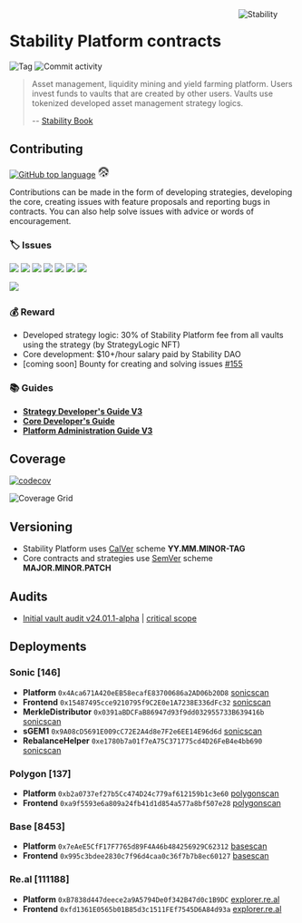 <img src="https://avatars.githubusercontent.com/u/92305387?s" width="100" align="right" alt="Stability">

# Stability Platform contracts

<img src="https://img.shields.io/github/v/tag/stabilitydao/stability-contracts" alt="Tag">
<img src="https://img.shields.io/github/commit-activity/m/stabilitydao/stability-contracts" alt="Commit activity">

> Asset management, liquidity mining and yield farming platform.
> Users invest funds to vaults that are created by other users.
> Vaults use tokenized developed asset management strategy logics.
>
> -- [Stability Book](https://stabilitydao.gitbook.io/)

## Contributing

[<img alt="GitHub top language" src="https://img.shields.io/github/languages/top/stabilitydao/stability-contracts?logo=solidity">](https://docs.soliditylang.org/en/)
[<img src="https://raw.githubusercontent.com/foundry-rs/foundry/master/.github/logo.png" alt="Foundry" width="20" />](https://book.getfoundry.sh/)

Contributions can be made in the form of developing strategies, developing the core, creating issues with feature proposals and reporting bugs in contracts. You can also help solve issues with advice or words of encouragement.

### 🏷️ Issues

[<img src="https://img.shields.io/github/labels/stabilitydao/stability-contracts/META%20ISSUE">](https://github.com/stabilitydao/stability-contracts/labels/META%20ISSUE)
[<img src="https://img.shields.io/github/labels/stabilitydao/stability-contracts/STRATEGY">](https://github.com/stabilitydao/stability-contracts/labels/STRATEGY)
[<img src="https://img.shields.io/github/labels/stabilitydao/stability-contracts/PLATFORM%20UPGRADE">](https://github.com/stabilitydao/stability-contracts/labels/PLATFORM%20UPGRADE)
[<img src="https://img.shields.io/github/labels/stabilitydao/stability-contracts/NETWORK">](https://github.com/stabilitydao/stability-contracts/labels/NETWORK)
[<img src="https://img.shields.io/github/labels/stabilitydao/stability-contracts/ADAPTER">](https://github.com/stabilitydao/stability-contracts/labels/ADAPTER)
[<img src="https://img.shields.io/github/labels/stabilitydao/stability-contracts/BASE%20STRATEGY">](https://github.com/stabilitydao/stability-contracts/labels/BASE%20STRATEGY)
[<img src="https://img.shields.io/github/labels/stabilitydao/stability-contracts/STRATEGY%20UPGRADE">](https://github.com/stabilitydao/stability-contracts/labels/STRATEGY%20UPGRADE)

[<img src="https://img.shields.io/github/issues-search/stabilitydao/stability-contracts?query=is%3Aissue%20is%3Aopen%20awaiting%20in%3Atitle%20label%3ASTRATEGY&style=for-the-badge&label=%F0%9F%93%9C%20Strategies%20awaiting%20the%20developer&labelColor=%23008800">](https://github.com/stabilitydao/stability-contracts/issues?q=is%3Aissue+is%3Aopen+awaiting+in%3Atitle+label%3ASTRATEGY)

### 💰 Reward

* Developed strategy logic: 30% of Stability Platform fee from all vaults using the strategy (by StrategyLogic NFT)
* Core development: $10+/hour salary paid by Stability DAO
* [coming soon] Bounty for creating and solving issues [#155](https://github.com/stabilitydao/stability-contracts/issues/155)

### 📚 Guides

* **[Strategy Developer's Guide V3](./src/strategies/README.md)**
* **[Core Developer's Guide](./src/core/README.md)**
* **[Platform Administration Guide V3](./ADM.md)**

## Coverage

[![codecov](https://codecov.io/gh/stabilitydao/stability-contracts/graph/badge.svg?token=HXU4SR81AV)](https://codecov.io/gh/stabilitydao/stability-contracts)

![Coverage Grid](https://codecov.io/gh/stabilitydao/stability-contracts/graphs/tree.svg?token=HXU4SR81AV)

## Versioning

* Stability Platform uses [CalVer](https://calver.org/) scheme **YY.MM.MINOR-TAG**
* Core contracts and strategies use [SemVer](https://semver.org/) scheme **MAJOR.MINOR.PATCH**

## Audits

* [Initial vault audit v24.01.1-alpha](audits/initial-audit-stability-platform-v24.01.1-alpha.md) | [critical scope](audits/scopes.md)

## Deployments

### Sonic [146]

* **Platform** `0x4Aca671A420eEB58ecafE83700686a2AD06b20D8` [sonicscan](https://sonicscan.org/address/0x4aca671a420eeb58ecafe83700686a2ad06b20d8)
* **Frontend** `0x15487495cce9210795f9C2E0e1A7238E336dFc32` [sonicscan](https://sonicscan.org/address/0x15487495cce9210795f9C2E0e1A7238E336dFc32)
* **MerkleDistributor** `0x0391aBDCFaB86947d93f9dd032955733B639416b` [sonicscan](https://sonicscan.org/address/0x0391abdcfab86947d93f9dd032955733b639416b)
* **sGEM1** `0x9A08cD5691E009cC72E2A4d8e7F2e6EE14E96d6d` [sonicscan](https://sonicscan.org/address/0x9A08cD5691E009cC72E2A4d8e7F2e6EE14E96d6d)
* **RebalanceHelper** `0xe1780b7a01f7eA75C371775cd4D26FeB4e4bb690` [sonicscan](https://sonicscan.org/address/0xe1780b7a01f7eA75C371775cd4D26FeB4e4bb690)

### Polygon [137]

* **Platform** `0xb2a0737ef27b5Cc474D24c779af612159b1c3e60` [polygonscan](https://polygonscan.com/address/0xb2a0737ef27b5Cc474D24c779af612159b1c3e60)
* **Frontend** `0xa9f5593e6a809a24fb41d1d854a577a8bf507e28` [polygonscan](https://polygonscan.com/address/0xa9f5593e6a809a24fb41d1d854a577a8bf507e28)

### Base [8453]

* **Platform** `0x7eAeE5CfF17F7765d89F4A46b484256929C62312` [basescan](https://basescan.org/address/0x7eaee5cff17f7765d89f4a46b484256929c62312)
* **Frontend** `0x995c3bdee2830c7f96d4caa0c36f7b7b8ec60127` [basescan](https://basescan.org/address/0x995c3bdee2830c7f96d4caa0c36f7b7b8ec60127)

### Re.al [111188]

* **Platform** `0xB7838d447deece2a9A5794De0f342B47d0c1B9DC` [explorer.re.al](https://explorer.re.al/address/0xB7838d447deece2a9A5794De0f342B47d0c1B9DC)
* **Frontend** `0xfd1361E0565b01B85d3c1511FEf7545D6A84d93a` [explorer.re.al](https://explorer.re.al/address/0xfd1361E0565b01B85d3c1511FEf7545D6A84d93a)
